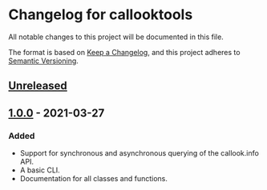 # Changelog for callooktools
All notable changes to this project will be documented in this file.

The format is based on [Keep a Changelog](https://keepachangelog.com/en/1.0.0/),
and this project adheres to [Semantic Versioning](https://semver.org/spec/v2.0.0.html).


## [Unreleased]


## [1.0.0] - 2021-03-27
### Added
- Support for synchronous and asynchronous querying of the callook.info API.
- A basic CLI.
- Documentation for all classes and functions.


[Unreleased]: https://github.com/miaowware/callooktools/compare/1.0.0...HEAD
[1.0.0]: https://github.com/miaowware/callooktools/releases/tag/1.0.0